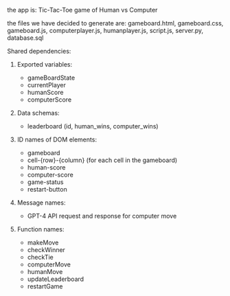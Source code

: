 the app is: Tic-Tac-Toe game of Human vs Computer

the files we have decided to generate are: gameboard.html, gameboard.css, gameboard.js, computerplayer.js, humanplayer.js, script.js, server.py, database.sql

Shared dependencies:

1. Exported variables:
   - gameBoardState
   - currentPlayer
   - humanScore
   - computerScore

2. Data schemas:
   - leaderboard (id, human_wins, computer_wins)

3. ID names of DOM elements:
   - gameboard
   - cell-{row}-{column} (for each cell in the gameboard)
   - human-score
   - computer-score
   - game-status
   - restart-button

4. Message names:
   - GPT-4 API request and response for computer move

5. Function names:
   - makeMove
   - checkWinner
   - checkTie
   - computerMove
   - humanMove
   - updateLeaderboard
   - restartGame